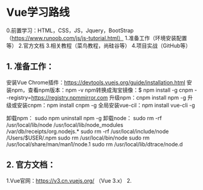 # Vue学习路线
0.前置学习：HTML，CSS，JS，Jquery，BootStrap（https://www.runoob.com/js/js-tutorial.html）
1.准备工作（环境安装配置等）
2.官方文档
3.相关教程（菜鸟教程，尚硅谷等）
4.项目实战（GitHub等）
## 1. 准备工作：
安装Vue Chrome插件：https://devtools.vuejs.org/guide/installation.html
安装npm，查看npm版本：npm -v
npm转换成淘宝镜像：$ npm install -g cnpm --registry=https://registry.npmmirror.com
升级npm：cnpm install npm -g
升级或安装cnpm：npm install cnpm -g
全局安装vue-cil：npm install vue-cli -g

卸载npm： 
sudo npm uninstall npm -g
卸载node：
sudo rm -rf /usr/local/lib/node /usr/local/lib/node_modules /var/db/receipts/org.nodejs.*
sudo rm -rf /usr/local/include/node /Users/$USER/.npm 
sudo rm /usr/local/bin/node 
sudo rm /usr/local/share/man/man1/node.1
sudo rm /usr/local/lib/dtrace/node.d

## 2. 官方文档：
1.Vue官网：https://v3.cn.vuejs.org/   （Vue 3.x）
2.